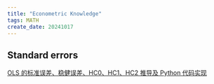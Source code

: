 ```yaml
---
title: "Econometric Knowledge"
tags: MATH
create_date: 20241017
---
```


## Standard errors

[OLS 的标准误差、稳健误差、HC0、HC1、HC2 推导及 Python 代码实现](/jupyter/standard_errors.html)

<!-- [陈强教授的讲义](/pdf/China22_Qiang.pdf) -->